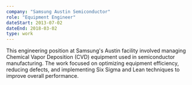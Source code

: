 ```yaml
---
company: "Samsung Austin Semiconductor"
role: "Equipment Engineer"
dateStart: 2013-07-02
dateEnd: 2018-03-02
type: work
---
```


This engineering position at Samsung's Austin facility involved managing Chemical Vapor Deposition (CVD) equipment used in semiconductor manufacturing. The work focused on optimizing equipment efficiency, reducing defects, and implementing Six Sigma and Lean techniques to improve overall performance.
